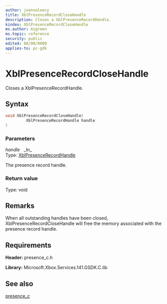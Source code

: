 ```yaml
---
author: joannaleecy
title: XblPresenceRecordCloseHandle
description: Closes a XblPresenceRecordHandle.
kindex: XblPresenceRecordCloseHandle
ms.author: migreen
ms.topic: reference
security: public
edited: 00/00/0000
applies-to: pc-gdk
---
```


# XblPresenceRecordCloseHandle  

Closes a XblPresenceRecordHandle.  

## Syntax  
  
```cpp
void XblPresenceRecordCloseHandle(  
         XblPresenceRecordHandle handle  
)  
```  
  
### Parameters  
  
*handle* &nbsp;&nbsp;\_In\_  
Type: [XblPresenceRecordHandle](../handles/xblpresencerecordhandle.md)  
  
The presence record handle.  
  
  
### Return value  
Type: void
  

  
## Remarks  
  
When all outstanding handles have been closed, XblPresenceRecordCloseHandle will free the memory associated with the presence record handle.
  
## Requirements  
  
**Header:** presence_c.h
  
**Library:** Microsoft.Xbox.Services.141.GSDK.C.lib
  
## See also  
[presence_c](../presence_c_members.md)  
  
  
